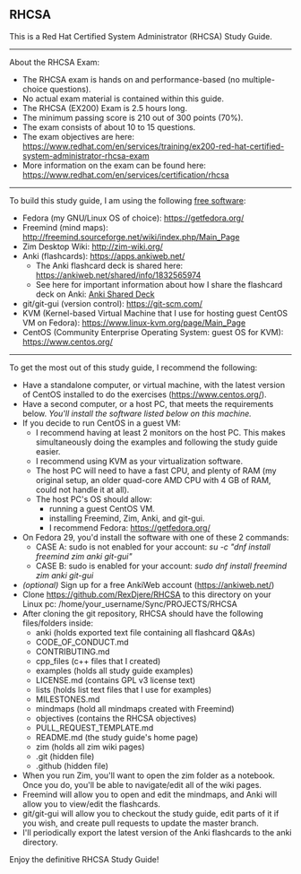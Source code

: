 ## RHCSA
This is a Red Hat Certified System Administrator (RHCSA) Study Guide.
________________________________________________________________________________________________________________________________________

About the RHCSA Exam:
- The RHCSA exam is hands on and performance-based (no multiple-choice questions).
- No actual exam material is contained within this guide.
- The RHCSA (EX200) Exam is 2.5 hours long.
- The minimum passing score is 210 out of 300 points (70%).
- The exam consists of about 10 to 15 questions.
- The exam objectives are here: https://www.redhat.com/en/services/training/ex200-red-hat-certified-system-administrator-rhcsa-exam
- More information on the exam can be found here: https://www.redhat.com/en/services/certification/rhcsa
________________________________________________________________________________________________________________________________________

To build this study guide, I am using the following <a href="https://www.fsf.org/about/what-is-free-software" target="_blank">free software</a>:
- Fedora (my GNU/Linux OS of choice): https://getfedora.org/
- Freemind (mind maps): http://freemind.sourceforge.net/wiki/index.php/Main_Page
- Zim Desktop Wiki: http://zim-wiki.org/
- Anki (flashcards): https://apps.ankiweb.net/
	- The Anki flashcard deck is shared here: https://ankiweb.net/shared/info/1832565974
	- See here for important information about how I share the flashcard deck on Anki: 
		[Anki Shared Deck](anki/Anki_Shared_Deck.md)
- git/git-gui (version control): https://git-scm.com/
- KVM (Kernel-based Virtual Machine that I use for hosting guest CentOS VM on Fedora): https://www.linux-kvm.org/page/Main_Page
- CentOS (Community Enterprise Operating System: guest OS for KVM): https://www.centos.org/
________________________________________________________________________________________________________________________________________
To get the most out of this study guide, I recommend the following:
- Have a standalone computer, or virtual machine, with the latest version of CentOS installed to do the exercises (https://www.centos.org/).
- Have a second computer, or a host PC, that meets the requirements below. *You'll install the software listed below on this machine.*
- If you decide to run CentOS in a guest VM:
	- I recommend having at least 2 monitors on the host PC. This makes simultaneously doing the examples and following the study guide easier.
	- I recommend using KVM as your virtualization software.
	- The host PC will need to have a fast CPU, and plenty of RAM (my original setup, an older quad-core AMD CPU with 4 GB of RAM, could not handle it at all).
	- The host PC's OS should allow: 
		- running a guest CentOS VM.
		- installing Freemind, Zim, Anki, and git-gui.
		- I recommend Fedora: https://getfedora.org/ 
- On Fedora 29, you'd install the software with one of these 2 commands: 
	- CASE A: sudo is not enabled for your account: *su -c "dnf install freemind zim anki git-gui"*
	- CASE B: sudo is enabled for your account: *sudo dnf install freemind zim anki git-gui*
- *(optional)* Sign up for a free AnkiWeb account (https://ankiweb.net/)
- Clone https://github.com/RexDjere/RHCSA to this directory on your Linux pc: /home/your_username/Sync/PROJECTS/RHCSA
- After cloning the git repository, RHCSA should have the following files/folders inside:
	- anki (holds exported text file containing all flashcard Q&As)
	- CODE_OF_CONDUCT.md
	- CONTRIBUTING.md
	- cpp_files (c++ files that I created)
	- examples (holds all study guide examples)
	- LICENSE.md (contains GPL v3 license text)
	- lists (holds list text files that I use for examples)
	- MILESTONES.md
	- mindmaps (hold all mindmaps created with Freemind)
	- objectives (contains the RHCSA objectives)
	- PULL_REQUEST_TEMPLATE.md
	- README.md (the study guide's home page)
	- zim (holds all zim wiki pages)
	- .git (hidden file)
	- .github (hidden file)
- When you run Zim, you'll want to open the zim folder as a notebook. Once you do, you'll be able to navigate/edit all of the wiki pages.
- Freemind will allow you to open and edit the mindmaps, and Anki will allow you to view/edit the flashcards.
- git/git-gui will allow you to checkout the study guide, edit parts of it if you wish, and create pull requests to update the master branch.
- I'll periodically export the latest version of the Anki flashcards to the anki directory.

Enjoy the definitive RHCSA Study Guide!
	



